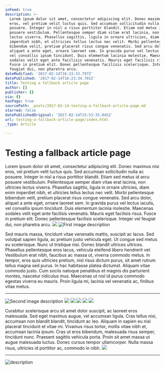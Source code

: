 ```yaml
---
inFeed: true
description: >-
  Lorem ipsum dolor sit amet, consectetur adipiscing elit. Donec maximus nisi
  eros, vel pretium velit luctus quis. Sed accumsan sollicitudin nulla ac
  posuere. Integer in nisl a risus porttitor blandit. Etiam sed metus id arcu
  posuere vestibulum. Pellentesque semper diam vitae erat lacinia, non ultricies
  lectus viverra. Phasellus sagittis, ligula in ornare ultricies, diam enim
  imperdiet nibh, et ultricies tellus lectus nec velit. Morbi pellentesque
  bibendum velit, pretium placerat risus congue venenatis. Sed arcu dolor,
  aliquet a ante eget, ornare laoreet sem. In gravida purus vel lectus iaculis,
  vel convallis ipsum tincidunt. Duis elementum lacinia molestie. Maecenas
  sodales velit eget ante facilisis venenatis. Mauris eget facilisis risus.
  Fusce in pretium elit. Donec pellentesque facilisis scelerisque. Integer vel
  feugiat dui, non pharetra arcu.
dateModified: '2017-02-14T16:23:33.797Z'
datePublished: '2017-02-14T16:23:34.701Z'
title: Testing a fallback article page
author: []
publisher: {}
via: {}
hasPage: true
sourcePath: _posts/2017-02-14-testing-a-fallback-article-page.md
starred: false
datePublishedOriginal: '2017-02-14T15:53:35.045Z'
url: testing-a-fallback-article-page/index.html
_type: Article

---
```

# Testing a fallback article page

Lorem ipsum dolor sit amet, consectetur adipiscing elit. Donec maximus nisi eros, vel pretium velit luctus quis. Sed accumsan sollicitudin nulla ac posuere. Integer in nisl a risus porttitor blandit. Etiam sed metus id arcu posuere vestibulum. Pellentesque semper diam vitae erat lacinia, non ultricies lectus viverra. Phasellus sagittis, ligula in ornare ultricies, diam enim imperdiet nibh, et ultricies tellus lectus nec velit. Morbi pellentesque bibendum velit, pretium placerat risus congue venenatis. Sed arcu dolor, aliquet a ante eget, ornare laoreet sem. In gravida purus vel lectus iaculis, vel convallis ipsum tincidunt. Duis elementum lacinia molestie. Maecenas sodales velit eget ante facilisis venenatis. Mauris eget facilisis risus. Fusce in pretium elit. Donec pellentesque facilisis scelerisque. Integer vel feugiat dui, non pharetra arcu.
![](https://the-grid-user-content.s3-us-west-2.amazonaws.com/4943d499-6720-4e10-9871-16d23d1640c3.jpg)
![First image description](https://the-grid-user-content.s3-us-west-2.amazonaws.com/e9b4802d-e9db-434a-ac52-88a3dda8c6f8.jpg)

Sed mauris massa, tincidunt vitae venenatis mattis, suscipit ac lacus. Sed volutpat sapien ligula, ac pretium justo vehicula eget. Ut congue sed metus eu scelerisque. Nunc ut tristique nisi. Donec blandit ultrices ultrices. Phasellus pellentesque eros lacus, vehicula eleifend libero hendrerit vel. Vestibulum erat nibh, faucibus ac massa ut, viverra commodo metus. In tempor, eros quis ultricies pretium, nisl risus dictum purus, sit amet rutrum tellus magna sed purus. In hac habitasse platea dictumst. Aliquam vitae commodo justo. Cum sociis natoque penatibus et magnis dis parturient montes, nascetur ridiculus mus. Maecenas ut nisl id purus commodo egestas viverra eu mauris. Proin ligula mi, lacinia vel venenatis ac, finibus vitae metus.

---

![Second image description](https://the-grid-user-content.s3-us-west-2.amazonaws.com/cc8a866a-3019-4fd7-8950-17edbe5fca89.jpg)
![](https://the-grid-user-content.s3-us-west-2.amazonaws.com/c985ce56-262b-4eef-91a5-56dc960b2207.jpg)
![](https://the-grid-user-content.s3-us-west-2.amazonaws.com/e9ea9c30-b7a5-44ff-a860-e0fd36e464ed.jpg)
![](https://the-grid-user-content.s3-us-west-2.amazonaws.com/34928774-435b-4cc6-ad4f-aee171327c84.jpg)
![](https://the-grid-user-content.s3-us-west-2.amazonaws.com/09f2112b-7711-4fa8-9c0a-e45952725fe0.jpg)
![](https://the-grid-user-content.s3-us-west-2.amazonaws.com/292a7497-149b-4593-84dd-41564c9773f3.jpg)

Curabitur scelerisque arcu sit amet dolor suscipit, ac laoreet eros malesuada. Sed eget maximus augue, vel accumsan ligula. Cras tellus nisi, accumsan non blandit blandit, tincidunt ac leo. Aliquam in sapien eu nisi placerat tincidunt et vitae mi. Vivamus risus tortor, mollis vitae nibh et, accumsan lacinia ipsum. Cras ut eros bibendum, malesuada risus semper, tincidunt nunc. Praesent sagittis vehicula porta. Proin sit amet massa ut augue malesuada luctus. Donec cursus tempor ullamcorper. Nulla massa risus, ultricies id porttitor ac, commodo in nibh.
![](https://the-grid-user-content.s3-us-west-2.amazonaws.com/a945bcd9-4888-4bbf-8284-c7521d870468.jpg)

---

![description](https://the-grid-user-content.s3-us-west-2.amazonaws.com/2ddbaf8c-400a-4789-b48f-9f6fe8c7e99b.jpg)